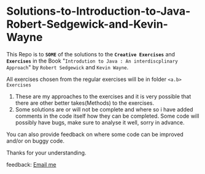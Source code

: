 # Solutions-to-Introduction-to-Java-Robert-Sedgewick-and-Kevin-Wayne

This Repo is to **`SOME`**  of the solutions to the **`Creative Exercises`** and **`Exercises`** in the Book "`Introdution to Java : An interdiscplinary Approach`" by `Robert Sedgewick` and `Kevin Wayne`.

All exercises chosen from the  regular exercises will be in folder `<a.b> Exercises`

1. These are my approaches to the exercises and it is very possible that there are other better takes(Methods) to the exercises.
2. Some solutions are or will not be complete and where so i have added comments in the code itself how they can be completed. Some code will possibly have bugs, make sure to analyse it well, sorry in advance.

You can also provide feedback on where some code can be improved and/or on buggy code.

Thanks for your understanding.

feedback: [Email me](mailto:joelmwala@gmail.com "GMAIL")
